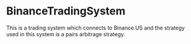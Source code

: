 # BinanceTradingSystem
This is a trading system which connects to Binance.US and the strategy used in this system is a pairs arbitrage strategy.
